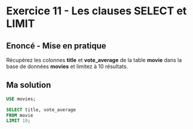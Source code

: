 # Exercice 11 - Les clauses SELECT et LIMIT

## Enoncé - Mise en pratique

Récupérez les colonnes **title** et **vote_average** de la table **movie** dans la base de données **movies** et limitez à 10 résultats.

## Ma solution

```sql
USE movies;

SELECT title, vote_average
FROM movie
LIMIT 10;
```
